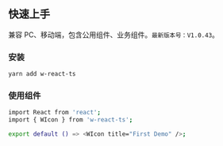 ## 快速上手

兼容 PC、移动端，包含公用组件、业务组件。`最新版本号：V1.0.43`。

### 安装

```bash
yarn add w-react-ts
```

### 使用组件

```bash
import React from 'react';
import { WIcon } from 'w-react-ts';

export default () => <WIcon title="First Demo" />;
```
